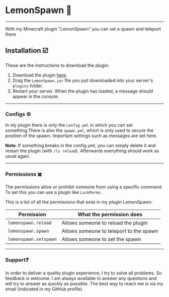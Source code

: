 # LemonSpawn 🍋

- - - 

With my Minecraft plugin “LemonSpawn” you can set a spawn and teleport there

## Installation ☑️
These are the instructions to download the plugin:
1. Download the plugin [here](https://github.com/MiSkynet/LemonSpawn/releases/tag/Minecraft).
2. Drag the `LemonSpawn.jar` file you just downloaded into your server's `plugins` folder.
3. Restart your server. When the plugin has loaded, a message should appear in the console.

- - - 

### Configs ⚙️

In my plugin there is only the `config.yml` in which you can set something.There is also the 
`spawn.yml`, which is only used to secure the position of the spawn. Important 
settings such as messages are set here.

**Note**: If something breaks in the config.yml, you can simply delete it and restart the
plugin (with `/ls reload`). Afterwards everything should work as usual again.

- - - 

### Permissions ✖️

The permissions allow or prohibit someone from using a specific command. To set this you can use a 
plugin like `LuckPerms`. 

This is a list of all the permissions that exist in my plugin LemonSpawn:

Permission            | What the permission does
                     -|-
`lemonspawn.reload`   | Allows someone to reload the plugin
`lemonspawn.spawn`    | Allows someone to teleport to the spawn
`lemonspawn.setspawn` | Allows someone to set the spawn

- - - 

### Support❓

In order to deliver a quality plugin experience, I try to solve all problems. So feedback is welcome. 
I am always available to answer any questions and will try to answer as quickly as possible. The best
way to reach me is via my email (indicated in my GitHub profile)
